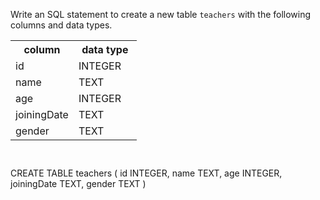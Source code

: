 Write an SQL statement to create a new table `teachers` with the following columns and data types.

<table>
    <tr>
        <th width='50%'>column</th>
        <th width='50%'>data type</th>
    </tr>
    <tr>
        <td width='50%'>id</td>
        <td width='50%'>INTEGER</td>
    </tr>
    <tr>
        <td width='50%'>name</td>
        <td width='50%'>TEXT</td>
    </tr>
    <tr>
        <td width='50%'>age</td>
        <td width='50%'>INTEGER</td>
    </tr>
    <tr>
        <td width='50%'>joiningDate</td>
        <td width='50%'>TEXT</td>
    </tr>
    <tr>
        <td width='50%'>gender</td>
        <td width='50%'>TEXT</td>
    </tr>
</table>



<Editor lang="sql" dbName="students3-v1.db" focusTableAfterRun="teachers" type="exercise">
<code>

</code>

<solution>
CREATE TABLE teachers (
                        id INTEGER,
                        name TEXT,
                        age INTEGER,
                        joiningDate TEXT,
                        gender TEXT
                      )
</solution>
</Editor>